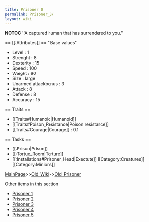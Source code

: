 ```yaml
---
title: Prisoner 0
permalink: Prisoner_0/
layout: wiki
---
```

__NOTOC__
''A captured human that has surrendered to you.''

== [[:Attributes]] ==
''Base values''
* Level : 1
* Strenght : 8
* Dexterity : 15
* Speed : 100
* Weight : 60
* Size : large
* Unarmed attackbonus : 3
* Attack : 8
* Defense : 8
* Accuracy : 15

== Traits ==
* [[Traits#Humanoid|Humanoid]]
* [[Traits#Poison_Resistance|Poison resistance]]
* [[Traits#Courage|Courage]] : 0.1

== Tasks ==
* [[:Prison|Prison]]
* [[:Tortue_Room|Torture]]
* [[:Installations#Prisoner_Head|Exectute]]
[[Category:Creatures]]
[[Category:Minions]]

[MainPage](/keeperrl_wiki/ "wikilink")>>[Old_Wiki](/keeperrl_wiki/Old_Wiki "wikilink")>>[Old_Prisoner](/keeperrl_wiki/Old_Prisoner "wikilink")

Other items in this section
-    [Prisoner 1](/keeperrl_wiki/Prisoner_1 "wikilink")
-    [Prisoner 2](/keeperrl_wiki/Prisoner_2 "wikilink")
-    [Prisoner 3](/keeperrl_wiki/Prisoner_3 "wikilink")
-    [Prisoner 4](/keeperrl_wiki/Prisoner_4 "wikilink")
-    [Prisoner 5](/keeperrl_wiki/Prisoner_5 "wikilink")
